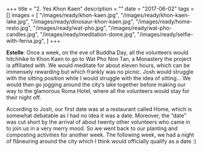 +++
title = "2. Yes Khon Kaen"
description = ""
date = "2017-06-02"
tags = []
images = [
  "/images/ready/khon-kaen.jpg",
  "/images/ready/khon-kaen-lake.jpg",
  "/images/ready/dinosaur-khon-kaen.jpg",
  "/images/ready/home-resto.jpg",
  "/images/ready/wat-pho.jpg",
  "/images/ready/wat-pho-candles.jpg",
  "/images/ready/meditation-dome.jpg",
  "/images/ready/selfie-with-ferna.jpg",
]
+++

**Estelle**: Once a week, on the eve of Buddha Day, all the volunteers would hitchhike to Khon Kaen to go to Wat Pho Non Tan, a Monastery the project is affiliated with. We would meditate for about eleven hours, which can be immensely rewarding but which frankly was no picnic. Josh would struggle with the sitting position while I would struggle with the idea of sitting… We would then go jogging around the city’s lake together before making our way to the glamorous Roma Hotel, where all the volunteers would stay for their night off.

According to Josh, our first date was at a restaurant called Home, which is somewhat debatable as I had no idea it was a date. Moreover, the “date” was cut short by the arrival of about twenty other volunteers who came in to join us in a very merry mood. So we went back to our planting and composting activities for another week. The following week, we had a night of flâneuring around the city which I think would officially qualify as a date :)
